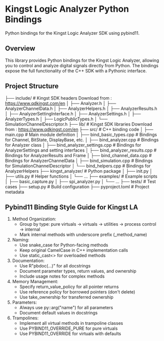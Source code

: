 # Kingst Logic Analyzer Python Bindings

Python bindings for the Kingst Logic Analyzer SDK using pybind11.

## Overview

This library provides Python bindings for the Kingst Logic Analyzer, allowing you to control and analyze digital signals directly from Python. The bindings expose the full functionality of the C++ SDK with a Pythonic interface.


## Project  Structure

├── include/ # Kingst SDK headers Download from : https://www.qdkingst.com/en
│ ├── Analyzer.h
│ ├── AnalyzerChannelData.h
│ ├── AnalyzerHelpers.h
│ ├── AnalyzerResults.h
│ ├── AnalyzerSettingInterface.h
│ ├── AnalyzerSettings.h
│ ├── AnalyzerTypes.h
│ ├── LogicPublicTypes.h
│ └── SimulationChannelDescriptor.h
├── lib/ # Kingst SDK libraries Download from : https://www.qdkingst.com/en
├── src/ # C++ binding code
│ ├── main.cpp                    # Main module definition
│ ├── bind_basic_types.cpp        # Bindings for Channel, BitState, DisplayBase, etc.
│ ├── bind_analyzer.cpp           # Bindings for Analyzer class
│ ├── bind_analyzer_settings.cpp  # Bindings for AnalyzerSettings and setting interfaces
│ ├── bind_analyzer_results.cpp   # Bindings for AnalyzerResults and Frame
│ ├── bind_channel_data.cpp       # Bindings for AnalyzerChannelData
│ ├── bind_simulation.cpp         # Bindings for SimulationChannelDescriptor
│ └── bind_helpers.cpp            # Bindings for AnalyzerHelpers
├── kingst_analyzer/ # Python package
│ ├── init.py
│ ├── utils.py # Helper functions
│ └── ...
├── examples/ # Example scripts
│ ├── basic_capture.py
│ ├── spi_analyzer.py
│ └── ...
├── tests/ # Test cases
├── setup.py # Build configuration
├── pyproject.toml # Project metadata

## Pybind11 Binding Style Guide for Kingst LA

1. Method Organization:
   - Group by type: pure virtuals → virtuals → utilities → process control → internal
   - Mark internal methods with underscore prefix (_method_name)
2. Naming:
   - Use snake_case for Python-facing methods
   - Keep original CamelCase in C++ implementation calls
   - Use static_cast<> for overloaded methods
3. Documentation:
   - Use R"pbdoc(...)" for all docstrings
   - Document parameter types, return values, and ownership
   - Include usage notes for complex methods
4. Memory Management:
   - Specify return_value_policy for all pointer returns
   - Use reference policy for borrowed pointers (don't delete)
   - Use take_ownership for transferred ownership
5. Parameters:
   - Always use py::arg("name") for all parameters
   - Document default values in docstrings
6. Trampolines:
   - Implement all virtual methods in trampoline classes
   - Use PYBIND11_OVERRIDE_PURE for pure virtuals
   - Use PYBIND11_OVERRIDE for virtuals with defaults